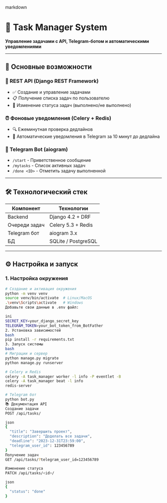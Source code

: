 markdown
# 🚀 Task Manager System

**Управление задачами с API, Telegram-ботом и автоматическими уведомлениями**

---

## 🌟 Основные возможности

### 📡 REST API (Django REST Framework)
- ✅ Создание и управление задачами
- 📋 Получение списка задач по пользователю
- 🔄 Изменение статуса задач (выполнено/не выполнено)

### ⏰ Фоновые уведомления (Celery + Redis)
- 🔍 Ежеминутная проверка дедлайнов
- 🔔 Автоматические уведомления в Telegram за 10 минут до дедлайна

### 🤖 Telegram Bot (aiogram)
- `/start` - Приветственное сообщение
- `/mytasks` - Список активных задач
- `/done <ID>` - Отметить задачу выполненной

---

## 🛠 Технологический стек

| Компонент       | Технологии                     |
|----------------|-------------------------------|
| Backend        | Django 4.2 + DRF              |
| Очереди задач  | Celery 5.3 + Redis            |
| Telegram бот   | aiogram 3.x                   |
| БД             | SQLite / PostgreSQL           |

---

## ⚙️ Настройка и запуск

### 1. Настройка окружения
```bash
# Создание и активация окружения
python -m venv venv
source venv/bin/activate  # Linux/MacOS
.\venv\Scripts\activate   # Windows
Добавьте свои данные в .env файл:

ini
SECRET_KEY=your_django_secret_key
TELEGRAM_TOKEN=your_bot_token_from_BotFather
2. Установка зависимостей
bash
pip install -r requirements.txt
3. Запуск системы
bash
# Миграции и сервер
python manage.py migrate
python manage.py runserver

# Celery и Redis
celery -A task_manager worker -l info -P eventlet -B
celery -A task_manager beat -l info
redis-server

# Telegram бот
python bot.py
📚 Документация API
Создание задачи
POST /api/tasks/

json
{
  "title": "Завершить проект",
  "description": "Доделать все задачи",
  "deadline": "2023-12-31T23:59:00",
  "telegram_user_id": 123456789
}
Получение задач
GET /api/tasks/?telegram_user_id=123456789

Изменение статуса
PATCH /api/tasks/<id>/

json
{
  "status": "done"
}
